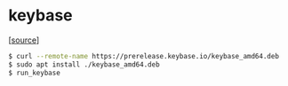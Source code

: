 # keybase

[[source](https://keybase.io/docs/the_app/install_linux)]

```bash
$ curl --remote-name https://prerelease.keybase.io/keybase_amd64.deb
$ sudo apt install ./keybase_amd64.deb
$ run_keybase
```
